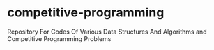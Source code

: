 # competitive-programming
Repository For Codes Of Various Data Structures And Algorithms and Competitive Programming Problems
